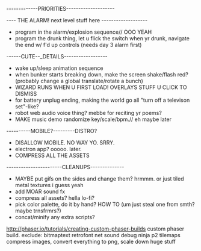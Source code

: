 -------------PRIORITIES--------------------


---- THE ALARM! next level stuff here -------------------

- program in the alarm/explosion sequence// OOO YEAH
- program the drunk thing, let u flick the switch when yr drunk, navigate the end w/ f'd up controls (needs day 3 alarm first)






------CUTE--_DETAILS------------------
- wake up/sleep animation sequence
- when bunker starts breaking down, make the screen shake/flash red? (probably change a global translate/rotate a bunch)
- WIZARD RUNS WHEN U FIRST LOAD! OVERLAYS STUFF U CLICK TO DISMISS
- for battery unplug ending, making the world go all "turn off a televison set"-like?
- robot web audio voice thing? mebbe for reciting yr poems?
- MAKE music demo randomize key/scale/bpm.// eh maybe later

----------MOBILE?---------DISTRO?
- DISALLOW MOBILE. NO WAY YO. SRRY.
- electron app? ooooo. later.
- COMPRESS ALL THE ASSETS


-----------------------CLEANUPS--------------
- MAYBE put gifs on the sides and change them? hrmmm. or just tiled metal textures i guess yeah
- add MOAR sound fx
- compress all assets? hella lo-fi?
- pick color palette, do it by hand? HOW TO (um just steal one from smth? maybe trnsfrmrs?)
- concat/minify any extra scripts?





http://phaser.io/tutorials/creating-custom-phaser-builds
custom phaser build. exclude: 
bitmaptext retrofont net sound debug ninja p2 tilemaps
compress images, convert everything to png, scale down huge stuff